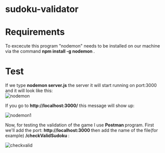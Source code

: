 # sudoku-validator

# Requirements

To excecute this program "nodemon" needs to be installed on our machine via the command <b> npm install -g nodemon </b>.

# Test
If we type <b> nodemon server.js</b> the server it will start running on port:3000 and it will look like this:
</br>
![nodemon](https://user-images.githubusercontent.com/58296399/168139743-dcbab716-88cc-4506-aeb1-c691d7538a1e.PNG)

If you go to <b> http://localhost:3000/</b> this message will show up:

![nodemon1](https://user-images.githubusercontent.com/58296399/168140704-eac42bc9-f8c7-4d34-9b30-bdde16215e2b.PNG)


Now, for testing the validation of the game I use <b> Postman </b> program.
First we'll add the port: <b> http://localhost:3000 </b> then add the name of the file(for example) <b> /checkValidSudoku </b>:

![checkvalid](https://user-images.githubusercontent.com/58296399/168141393-0cdf5adc-2f2e-4ef7-8891-d3226e5407d9.PNG)

